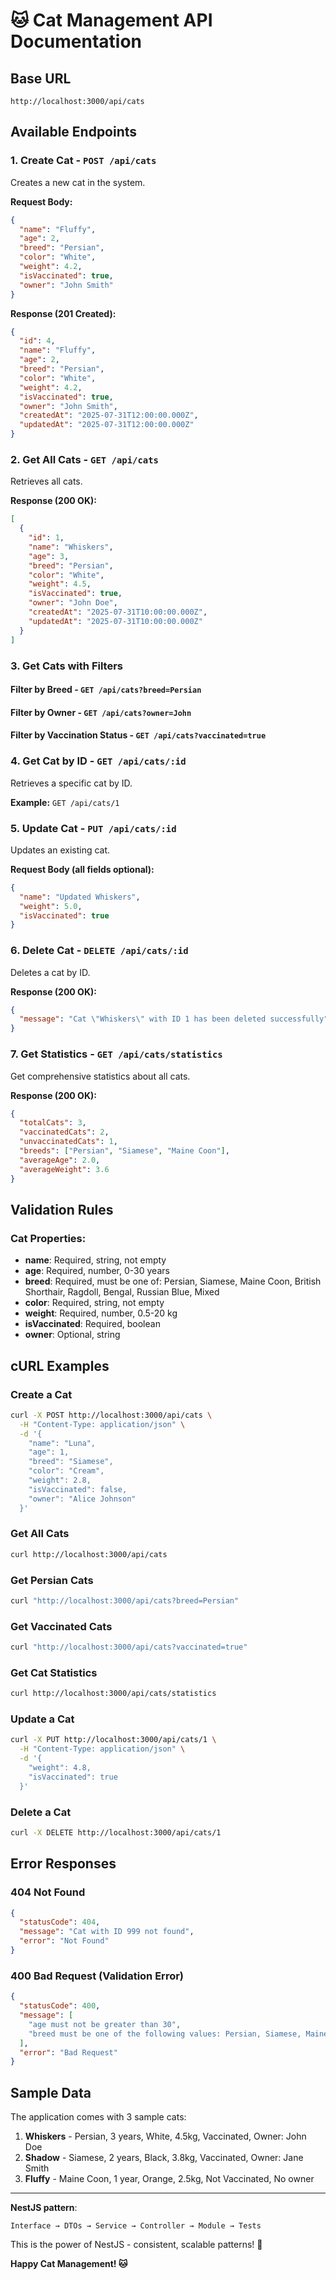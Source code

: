 # 🐱 Cat Management API Documentation

## Base URL
```
http://localhost:3000/api/cats
```

## Available Endpoints

### 1. **Create Cat** - `POST /api/cats`
Creates a new cat in the system.

**Request Body:**
```json
{
  "name": "Fluffy",
  "age": 2,
  "breed": "Persian",
  "color": "White",
  "weight": 4.2,
  "isVaccinated": true,
  "owner": "John Smith"
}
```

**Response (201 Created):**
```json
{
  "id": 4,
  "name": "Fluffy",
  "age": 2,
  "breed": "Persian",
  "color": "White",
  "weight": 4.2,
  "isVaccinated": true,
  "owner": "John Smith",
  "createdAt": "2025-07-31T12:00:00.000Z",
  "updatedAt": "2025-07-31T12:00:00.000Z"
}
```

### 2. **Get All Cats** - `GET /api/cats`
Retrieves all cats.

**Response (200 OK):**
```json
[
  {
    "id": 1,
    "name": "Whiskers",
    "age": 3,
    "breed": "Persian",
    "color": "White",
    "weight": 4.5,
    "isVaccinated": true,
    "owner": "John Doe",
    "createdAt": "2025-07-31T10:00:00.000Z",
    "updatedAt": "2025-07-31T10:00:00.000Z"
  }
]
```

### 3. **Get Cats with Filters**

#### **Filter by Breed** - `GET /api/cats?breed=Persian`
#### **Filter by Owner** - `GET /api/cats?owner=John`
#### **Filter by Vaccination Status** - `GET /api/cats?vaccinated=true`

### 4. **Get Cat by ID** - `GET /api/cats/:id`
Retrieves a specific cat by ID.

**Example:** `GET /api/cats/1`

### 5. **Update Cat** - `PUT /api/cats/:id`
Updates an existing cat.

**Request Body (all fields optional):**
```json
{
  "name": "Updated Whiskers",
  "weight": 5.0,
  "isVaccinated": true
}
```

### 6. **Delete Cat** - `DELETE /api/cats/:id`
Deletes a cat by ID.

**Response (200 OK):**
```json
{
  "message": "Cat \"Whiskers\" with ID 1 has been deleted successfully"
}
```

### 7. **Get Statistics** - `GET /api/cats/statistics`
Get comprehensive statistics about all cats.

**Response (200 OK):**
```json
{
  "totalCats": 3,
  "vaccinatedCats": 2,
  "unvaccinatedCats": 1,
  "breeds": ["Persian", "Siamese", "Maine Coon"],
  "averageAge": 2.0,
  "averageWeight": 3.6
}
```

## Validation Rules

### **Cat Properties:**
- **name**: Required, string, not empty
- **age**: Required, number, 0-30 years
- **breed**: Required, must be one of: Persian, Siamese, Maine Coon, British Shorthair, Ragdoll, Bengal, Russian Blue, Mixed
- **color**: Required, string, not empty
- **weight**: Required, number, 0.5-20 kg
- **isVaccinated**: Required, boolean
- **owner**: Optional, string

## cURL Examples

### Create a Cat
```bash
curl -X POST http://localhost:3000/api/cats \
  -H "Content-Type: application/json" \
  -d '{
    "name": "Luna",
    "age": 1,
    "breed": "Siamese",
    "color": "Cream",
    "weight": 2.8,
    "isVaccinated": false,
    "owner": "Alice Johnson"
  }'
```

### Get All Cats
```bash
curl http://localhost:3000/api/cats
```

### Get Persian Cats
```bash
curl "http://localhost:3000/api/cats?breed=Persian"
```

### Get Vaccinated Cats
```bash
curl "http://localhost:3000/api/cats?vaccinated=true"
```

### Get Cat Statistics
```bash
curl http://localhost:3000/api/cats/statistics
```

### Update a Cat
```bash
curl -X PUT http://localhost:3000/api/cats/1 \
  -H "Content-Type: application/json" \
  -d '{
    "weight": 4.8,
    "isVaccinated": true
  }'
```

### Delete a Cat
```bash
curl -X DELETE http://localhost:3000/api/cats/1
```

## Error Responses

### **404 Not Found**
```json
{
  "statusCode": 404,
  "message": "Cat with ID 999 not found",
  "error": "Not Found"
}
```

### **400 Bad Request** (Validation Error)
```json
{
  "statusCode": 400,
  "message": [
    "age must not be greater than 30",
    "breed must be one of the following values: Persian, Siamese, Maine Coon, British Shorthair, Ragdoll, Bengal, Russian Blue, Mixed"
  ],
  "error": "Bad Request"
}
```

## Sample Data

The application comes with 3 sample cats:

1. **Whiskers** - Persian, 3 years, White, 4.5kg, Vaccinated, Owner: John Doe
2. **Shadow** - Siamese, 2 years, Black, 3.8kg, Vaccinated, Owner: Jane Smith  
3. **Fluffy** - Maine Coon, 1 year, Orange, 2.5kg, Not Vaccinated, No owner

---

**NestJS pattern**:
```
Interface → DTOs → Service → Controller → Module → Tests
```
This is the power of NestJS - consistent, scalable patterns! 🚀

**Happy Cat Management! 🐱**
